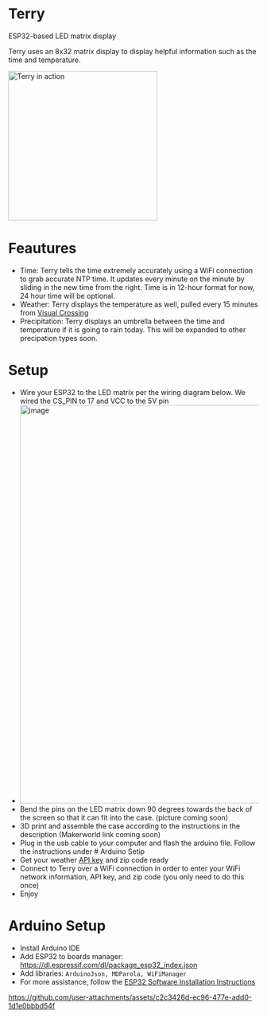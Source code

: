 # Terry
ESP32-based LED matrix display

Terry uses an 8x32 matrix display to display helpful information such as the time and temperature. 

<img width="300" alt="Terry in action" src="https://github.com/user-attachments/assets/0847cd3d-cbce-43cd-8a81-87a1cbf4bf79" />

# Feautures

- Time: Terry tells the time extremely accurately using a WiFi connection to grab accurate NTP time. It updates every minute on the minute by sliding in the new time from the right. Time is in 12-hour format for now, 24 hour time will be optional.
- Weather: Terry displays the temperature as well, pulled every 15 minutes from [Visual Crossing](https://www.visualcrossing.com/)
- Precipitation: Terry displays an umbrella between the time and temperature if it is going to rain today. This will be expanded to other precipation types soon.

# Setup

- Wire your ESP32 to the LED matrix per the wiring diagram below. We wired the CS_PIN to 17 and VCC to the 5V pin
- <img width="800" alt="image" src="https://github.com/user-attachments/assets/ca9630f1-b777-48fb-a5fe-a29e09f07fe3" />
- Bend the pins on the LED matrix down 90 degrees towards the back of the screen so that it can fit into the case. (picture coming soon)
- 3D print and assemble the case according to the instructions in the description (Makerworld link coming soon)
- Plug in the usb cable to your computer and flash the arduino file. Follow the instructions under # Arduino Setip
- Get your weather [API key](https://www.visualcrossing.com/sign-up/) and zip code ready
- Connect to Terry over a WiFi connection in order to enter your WiFi network information, API key, and zip code (you only need to do this once)
- Enjoy

# Arduino Setup

- Install Arduino IDE
- Add ESP32 to boards manager: https://dl.espressif.com/dl/package_esp32_index.json
- Add libraries: `ArduinoJson, MDParola, WiFiManager`
- For more assistance, follow the [ESP32 Software Installation Instructions](https://esp32io.com/tutorials/esp32-software-installation)

https://github.com/user-attachments/assets/c2c3426d-ec96-477e-add0-1d1e0bbbd54f
